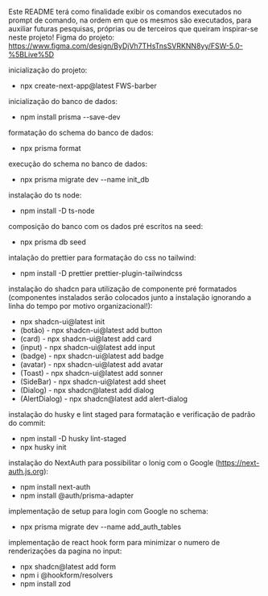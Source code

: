 Este README terá como finalidade exibir os comandos executados no prompt de comando, na ordem em que os mesmos são executados, para auxiliar futuras pesquisas, próprias ou de terceiros que queiram inspirar-se neste projeto!
Figma do projeto: https://www.figma.com/design/ByDjVh7THsTnsSVRKNN8yy/FSW-5.0-%5BLive%5D

inicialização do projeto:
- npx create-next-app@latest FWS-barber

inicialização do banco de dados:
- npm install prisma --save-dev

formatação do schema do banco de dados:
- npx prisma format

execução do schema no banco de dados:
- npx prisma migrate dev --name init_db

instalação do ts node:
- npm install -D ts-node

composição do banco com os dados pré escritos na seed:
- npx prisma db seed

intalação do prettier para formatação do css no tailwind:
- npm install -D prettier prettier-plugin-tailwindcss

instalação do shadcn para utilização de componente pré formatados (componentes instalados serão colocados junto a instalação ignorando a linha do tempo por motivo organizacional!):
- npx shadcn-ui@latest init
- (botão)       - npx shadcn-ui@latest add button
- (card)        - npx shadcn-ui@latest add card
- (input)       - npx shadcn-ui@latest add input
- (badge)       - npx shadcn-ui@latest add badge
- (avatar)      - npx shadcn-ui@latest add avatar
- (Toast)       - npx shadcn-ui@latest add sonner
- (SideBar)     - npx shadcn-ui@latest add sheet
- (Dialog)      - npx shadcn@latest add dialog
- (AlertDialog) - npx shadcn@latest add alert-dialog


instalação do husky e lint staged para formatação e verificação de padrão do commit:
- npm install -D husky lint-staged
- npx husky init

instalação do NextAuth para possibilitar o lonig com o Google (https://next-auth.js.org):
- npm install next-auth
- npm install @auth/prisma-adapter

implementação de setup para login com Google no schema:
- npx prisma migrate dev --name add_auth_tables

implementação de react hook form para minimizar o numero de renderizações da pagina no input:
- npx shadcn@latest add form
- npm i @hookform/resolvers
- npm install zod
